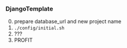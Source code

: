 ### DjangoTemplate
0. prepare database_url and new project name
1. `./config/initial.sh`
2. ???
3. PROFIT